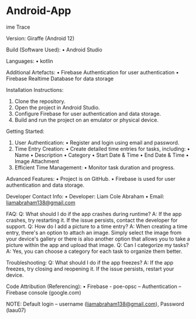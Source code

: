 # Android-App

ime Trace

Version: Giraffe (Android 12)

Build (Software Used):
• Android Studio

Languages:
• kotlin

Additional Artefacts:
• Firebase Authentication for user authentication
• Firebase Realtime Database for data storage

Installation Instructions:
1. Clone the repository.
2. Open the project in Android Studio.
3. Configure Firebase for user authentication and data storage.
4. Build and run the project on an emulator or physical device.

Getting Started:
1. User Authentication:
• Register and login using email and password.
2. Time Entry Creation:
• Create detailed time entries for tasks, including:
• Name
• Description
• Category
• Start Date & Time
• End Date & Time
• Image Attachment
3. Efficient Time Management:
• Monitor task duration and progress.

Advanced Features:
• Project is on GitHub.
• Firebase is used for user authentication and data storage.

Developer Contact Info:
• Developer: Liam Cole Abraham
• Email: liamabraham138@gmail.com

FAQ:
Q: What should I do if the app crashes during runtime?
A: If the app crashes, try restarting it. If the issue persists, contact the developer for support.
Q: How do I add a picture to a time entry?
A: When creating a time entry, there's an option to attach an image. Simply select the image from your device's gallery or there is also another option that allows you to take a picture within the app and upload that image.
Q: Can I categorize my tasks?
A: Yes, you can choose a category for each task to organize them better.

Troubleshooting:
Q: What should I do if the app freezes?
A: If the app freezes, try closing and reopening it. If the issue persists, restart your device.

Code Attribution (Referencing):
• Firebase - poe-opsc – Authentication – Firebase console (google.com)

NOTE:
Default login – username (liamabraham138@gmail.com), Password (laau07)
